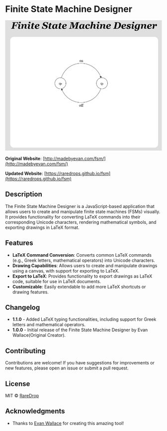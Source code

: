 # Finite State Machine Designer

![Finite State Machine Image](./.github/images/image.png)

**Original Website**: [http://madebyevan.com/fsm/](http://madebyevan.com/fsm/)

**Updated Website**: [https://raredrops.github.io/fsm](https://raredrops.github.io/fsm)

## Description

The Finite State Machine Designer is a JavaScript-based application that allows users to create and manipulate finite state machines (FSMs) visually. It provides functionality for converting LaTeX commands into their corresponding Unicode characters, rendering mathematical symbols, and exporting drawings in LaTeX format.

## Features

- **LaTeX Command Conversion**: Converts common LaTeX commands (e.g., Greek letters, mathematical operators) into Unicode characters.
- **Drawing Capabilities**: Allows users to create and manipulate drawings using a canvas, with support for exporting to LaTeX.
- **Export to LaTeX**: Provides functionality to export drawings as LaTeX code, suitable for use in LaTeX documents.
- **Customizable**: Easily extendable to add more LaTeX shortcuts or drawing features.

## Changelog

* **1.1.0** - Added LaTeX typing functionalities, including support for Greek letters and mathematical operators.
* **1.0.0** - Initial release of the Finite State Machine Designer by Evan Wallace(Original Creator).

## Contributing

Contributions are welcome! If you have suggestions for improvements or new features, please open an issue or submit a pull request.

## License

MIT © [RareDrop](https://github.com/RareDrops/fsm) 

## Acknowledgments

- Thanks to [Evan Wallace](http://madebyevan.com) for creating this amazing tool!
